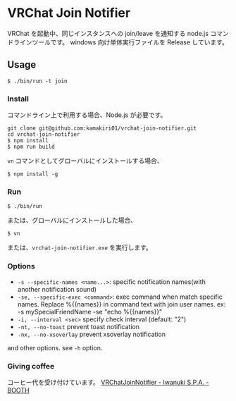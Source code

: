 # VRChat Join Notifier

VRChat を起動中、同じインスタンスへの join/leave を通知する node.js コマンドラインツールです。
windows 向け単体実行ファイルを Release しています。

## Usage

```
$ ./bin/run -t join
```

### Install

コマンドライン上で利用する場合、Node.js が必要です。

```
git clone git@github.com:kamakiri01/vrchat-join-notifier.git
cd vrchat-join-notifier
$ npm install
$ npm run build
```

`vn` コマンドとしてグローバルにインストールする場合、

```
$ npm install -g
```

### Run

```
$ ./bin/run
```

または、グローバルにインストールした場合、

```
$ vn
```

または、`vrchat-join-notifier.exe` を実行します。

### Options

* `-s --specific-names <name...>`:
  specific notification names(with another notification sound)
* `-se, --specific-exec <command>`:
  exec command when match specific names. Replace %{{names}} in command text with join user names. ex: -s mySpecialFriendName -se "echo %{{names}}"
* `-i, --interval <sec>`
  specify check interval (default: "2")
* `-nt, --no-toast`
  prevent toast notification
* `-nx, --no-xsoverlay`
  prevent xsoverlay notification

and other options. see `-h` option.

### Giving coffee

コーヒー代を受け付けています。
[VRChatJoinNotifier - Iwanuki S.P.A. - BOOTH](https://iwanuki.booth.pm/items/2947584)

